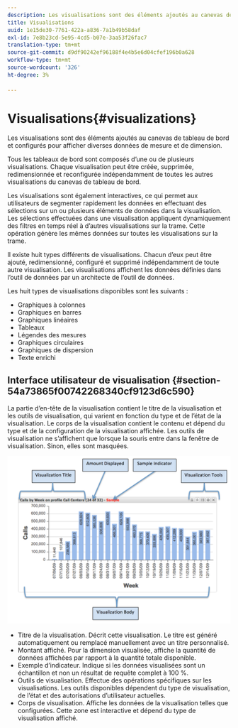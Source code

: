 ```yaml
---
description: Les visualisations sont des éléments ajoutés au canevas de tableau de bord et configurés pour afficher diverses données de mesure et de dimension.
title: Visualisations
uuid: 1e15de30-7761-422a-a836-7a1b49b58daf
exl-id: 7e8b23cd-5e95-4cd5-b07e-3aa53f26fac7
translation-type: tm+mt
source-git-commit: d9df90242ef96188f4e4b5e6d04cfef196b0a628
workflow-type: tm+mt
source-wordcount: '326'
ht-degree: 3%

---
```


# Visualisations{#visualizations}

Les visualisations sont des éléments ajoutés au canevas de tableau de bord et configurés pour afficher diverses données de mesure et de dimension.

Tous les tableaux de bord sont composés d’une ou de plusieurs visualisations. Chaque visualisation peut être créée, supprimée, redimensionnée et reconfigurée indépendamment de toutes les autres visualisations du canevas de tableau de bord.

Les visualisations sont également interactives, ce qui permet aux utilisateurs de segmenter rapidement les données en effectuant des sélections sur un ou plusieurs éléments de données dans la visualisation. Les sélections effectuées dans une visualisation appliquent dynamiquement des filtres en temps réel à d’autres visualisations sur la trame. Cette opération génère les mêmes données sur toutes les visualisations sur la trame.

Il existe huit types différents de visualisations. Chacun d’eux peut être ajouté, redimensionné, configuré et supprimé indépendamment de toute autre visualisation. Les visualisations affichent les données définies dans l’outil de données par un architecte de l’outil de données.

Les huit types de visualisations disponibles sont les suivants :

* Graphiques à colonnes
* Graphiques en barres
* Graphiques linéaires
* Tableaux
* Légendes des mesures
* Graphiques circulaires
* Graphiques de dispersion
* Texte enrichi

## Interface utilisateur de visualisation {#section-54a73865f00742268340cf9123d6c590}

La partie d’en-tête de la visualisation contient le titre de la visualisation et les outils de visualisation, qui varient en fonction du type et de l’état de la visualisation. Le corps de la visualisation contient le contenu et dépend du type et de la configuration de la visualisation affichée. Les outils de visualisation ne s’affichent que lorsque la souris entre dans la fenêtre de visualisation. Sinon, elles sont masquées.

![](assets/visualization.png)

* Titre de la visualisation. Décrit cette visualisation. Le titre est généré automatiquement ou remplacé manuellement avec un titre personnalisé.
* Montant affiché. Pour la dimension visualisée, affiche la quantité de données affichées par rapport à la quantité totale disponible.
* Exemple d’indicateur. Indique si les données visualisées sont un échantillon et non un résultat de requête complet à 100 %.
* Outils de visualisation. Effectue des opérations spécifiques sur les visualisations. Les outils disponibles dépendent du type de visualisation, de l’état et des autorisations d’utilisateur actuelles.
* Corps de visualisation. Affiche les données de la visualisation telles que configurées. Cette zone est interactive et dépend du type de visualisation affiché.
